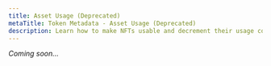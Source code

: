 ```yaml
---
title: Asset Usage (Deprecated)
metaTitle: Token Metadata - Asset Usage (Deprecated)
description: Learn how to make NFTs usable and decrement their usage counter on Token Metadata
---
```


_Coming soon..._
